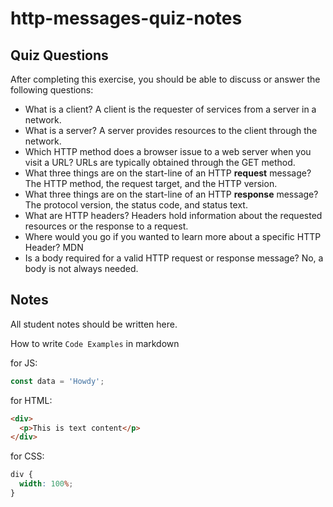 # http-messages-quiz-notes

## Quiz Questions

After completing this exercise, you should be able to discuss or answer the following questions:

- What is a client?
  A client is the requester of services from a server in a network.
- What is a server?
  A server provides resources to the client through the network.
- Which HTTP method does a browser issue to a web server when you visit a URL?
  URLs are typically obtained through the GET method.
- What three things are on the start-line of an HTTP **request** message?
  The HTTP method, the request target, and the HTTP version.
- What three things are on the start-line of an HTTP **response** message?
  The protocol version, the status code, and status text.
- What are HTTP headers?
  Headers hold information about the requested resources or the response to a request.
- Where would you go if you wanted to learn more about a specific HTTP Header?
  MDN
- Is a body required for a valid HTTP request or response message?
  No, a body is not always needed.

## Notes

All student notes should be written here.

How to write `Code Examples` in markdown

for JS:

```javascript
const data = 'Howdy';
```

for HTML:

```html
<div>
  <p>This is text content</p>
</div>
```

for CSS:

```css
div {
  width: 100%;
}
```

